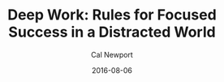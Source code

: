 ---
title: "Deep Work: Rules for Focused Success in a Distracted World"
book: deep-work
author: Cal Newport
kindle: true
date: 2016-08-06
tags: posts
---